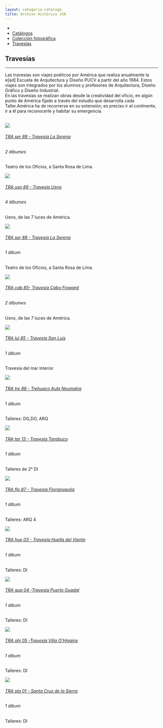 ```yaml
---
layout: categoria-catalogo
title: Archivo Histórico JVA
---
```

<div class='fondo-blanco'>
  <div class='contenedor-sin-relleno'>
    <div class='fila'>
      <div class="col-lg-12 oculto-xs">
        <ul id="breadcrumb">
          <li><a href="#"><i class="icn icn-hogar-l icn-md"></i></a></li>
          <li><a href="#"> Catálogos </a></li>
          <li><a href="#"> Colección fotográfica </a></li>
          <li><a href="#"> Travesías</a></li>
        </ul>
      </div>
    </div>
  </div>
  <div class='wrap'>     
    <div class='fila'> <!--Descripcion categoria -->
      <div class='col-lg-6 col-md-6 col-sm-12 col-xs-12'>
        <i class="icn icn-travesia icn-lg gris-oscuro"></i><h2 class='rojo-claro'>Travesías</h2>
        <hr>
        <p class='xs fina'>Las travesías son viajes poéticos por América que realiza anualmente la e[ad] Escuela de Arquitectura y Diseño PUCV a partir del año 1984. Estos viajes son integrados por los alumnos y profesores de Arquitectura, Diseño Gráfico y Diseño Industrial.
        </br>En las travesías se realizan obras desde la creatividad del oficio, en algún punto de América fijado a través del estudio que desarrolla cada Taller.América ha de recorrerse en su extensión; es preciso ir al continente, ir a él para reconocerle y habitar su emergencia.</p></br>
      </div>
    </div>
    <div class='fila'>
      <div class='col-lg-3 col-md-3 col-sm-6 col-xs-12'>
        <div class='cont-destacados'>
          <div class='prev-imagen'>            
            <div class='catalogo-mas fondo-rojo-claro'>
              <a href='noticia-dest.html'><i class='icn icn-mas blanco recuadro-mas-cat'></i></a>
            </div> 
            <img class='altura-foto-interior'src='{{ site.baseurl }}/img/img-archivo/trav-serena.jpg'>
          </div>  
          <a href=''><h6 class='rojo-claro texto-cuadro-des'>TRA ser 88 - Travesía La Serena</h6></a>
          <h6 class='dato-coleccion'>2 álbumes</h6>
          <div class='cont-descripcion-album'>
            <p class='xs negro-claro fina  texto-cuadro-des'>Teatro de los Oficios, a Santa Rosa de Lima.</p>
          </div>                       
        </div>
      </div>
      <div class='col-lg-3 col-md-3 col-sm-6 col-xs-12'>
        <div class='cont-destacados'>
          <div class='prev-imagen '>            
            <div class='catalogo-mas fondo-rojo-claro'>
              <a href='album.html'><i class='icn icn-mas blanco recuadro-mas-cat'></i></a>
            </div>
            <img class='altura-foto-interior'src='{{ site.baseurl }}/img/img-archivo/Usno 212 - 19.jpg'>
          </div>  
          <a href='album.html'><h6 class='rojo-claro texto-cuadro-des'>TRA usn 89 - Travesía Usno</h6></a>
          <h6 class='dato-coleccion'>4 álbumes</h6>
          <div class='cont-descripcion-album'>
            <p class='xs negro-claro fina texto-cuadro-des'>Usno, de las 7 luces de América.</p>
          </div>                      
        </div>
      </div>
      <div class='col-lg-3 col-md-3 col-sm-6 col-xs-12'>
        <div class='cont-destacados'>
          <div class='prev-imagen'>            
            <div class='catalogo-mas fondo-rojo-claro'>
              <a href='noticia-dest.html'><i class='icn icn-mas blanco recuadro-mas-cat'></i></a>
            </div>
            <img class='altura-foto-interior'src='{{ site.baseurl }}/img/img-archivo/travesia-laserena5.jpg'>
          </div>  
          <a href=''><h6 class='rojo-claro texto-cuadro-des'>TRA ser 88 - Travesía La Serena </h6></a>
          <h6 class='dato-coleccion'>1 álbum</h6>
          <div class='cont-descripcion-album'>
            <p class='xs negro-claro fina texto-cuadro-des'>Teatro de los Oficios, a Santa Rosa de Lima.</p>
          </div>                      
        </div>
      </div>
      <div class='col-lg-3 col-md-3 col-sm-6 col-xs-12'>
        <div class='cont-destacados'>
          <div class='prev-imagen'>            
            <div class='catalogo-mas fondo-rojo-claro'>
              <a href='noticia-dest.html'><i class='icn icn-mas blanco recuadro-mas-cat'></i></a>
            </div>
            <img class='altura-foto-interior'src='{{ site.baseurl }}/img/img-archivo/travesia-cabofroward85.jpg'>
          </div>  
          <a href=''><h6 class='rojo-claro texto-cuadro-des'>TRA cab 85- Travesía Cabo Froward</h6></a>
          <h6 class='dato-coleccion'>2 álbumes</h6>             
          <div class='cont-descripcion-album'>
            <p class='xs negro-claro fina texto-cuadro-des'>Usno, de las 7 luces de América.</p>
          </div>                      
        </div>
      </div>
    </div>
    <div class='fila'>
      <div class='col-lg-3 col-md-3 col-sm-6 col-xs-12'>
        <div class='cont-destacados'>
          <div class='prev-imagen'>            
            <div class='catalogo-mas fondo-rojo-claro'>
              <a href='noticia-dest.html'><i class='icn icn-mas blanco recuadro-mas-cat'></i></a>
            </div>
            <img class='altura-foto-interior'src='{{ site.baseurl }}/img/img-archivo/travesia-san-luis.arg.jpg'>
          </div>      
          <a href=''><h6 class='rojo-claro texto-cuadro-des'>TRA lui 85 - Travesía San Luis</h6></a>
          <h6 class='dato-coleccion'>1 álbum</h6>
          <div class='cont-descripcion-album'>
            <p class='xs negro-claro fina texto-cuadro-des'>Travesía del mar interior</p>
          </div>                       
        </div>
      </div>
      <div class='col-lg-3 col-md-3 col-sm-6 col-xs-12'>
        <div class='cont-destacados'>
          <div class='prev-imagen'>            
            <div class='catalogo-mas fondo-rojo-claro'>
              <a href='album.html'><i class='icn icn-mas blanco recuadro-mas-cat'></i></a>
            </div>
            <img class='altura-foto-interior'src='{{ site.baseurl }}/img/img-archivo/Trehuaco Aula Neumatra.jpg'>
          </div>  
          <a href='album.html'><h6 class='rojo-claro texto-cuadro-des'>TRA tre 88 - Trehuaco Aula Neumatra</h6></a>
          <h6 class='dato-coleccion'>1 álbum</h6>
          <div class='cont-descripcion-album'>
            <p class='xs negro-claro fina texto-cuadro-des'>Talleres: DG,DO, ARQ</p>
          </div>                      
        </div>
      </div>
      <div class='col-lg-3 col-md-3 col-sm-6 col-xs-12'>
        <div class='cont-destacados'>
          <div class='prev-imagen'>            
            <div class='catalogo-mas fondo-rojo-claro'>
              <a href='noticia-dest.html'><i class='icn icn-mas blanco recuadro-mas-cat'></i></a>
            </div>
            <img class='altura-foto-interior'src='{{ site.baseurl }}/img/img-archivo/foto-pub-1.jpg'>
          </div>  
          <a href=''><h6 class='rojo-claro texto-cuadro-des'>TRA tar 13 - Travesía Tarabuco</h6></a>    
          <h6 class='dato-coleccion'>1 álbum</h6>
          <div class='cont-descripcion-album'>
            <p class='xs negro-claro fina texto-cuadro-des'>Talleres de 2° DI</p>
          </div>                      
        </div>
      </div>
      <div class='col-lg-3 col-md-3 col-sm-6 col-xs-12'>
        <div class='cont-destacados'>
          <div class='prev-imagen'>            
            <div class='catalogo-mas fondo-rojo-claro'>
              <a href='noticia-dest.html'><i class='icn icn-mas blanco recuadro-mas-cat'></i></a>
            </div>
            <img class='altura-foto-interior'src='{{ site.baseurl }}/img/img-archivo/florianopolis.jpg'>
          </div>  
          <a href=''><h6 class='rojo-claro texto-cuadro-des'>TRA flo 87 - Travesía Florianopolis</h6></a>
          <h6 class='dato-coleccion'>1 álbum</h6>
          <div class='cont-descripcion-album'>
            <p class='xs negro-claro fina texto-cuadro-des'>Talleres: ARQ 4</p>
          </div>                      
        </div>
      </div>
    </div>
    <div class='fila'>
      <div class='col-lg-3 col-md-3 col-sm-6 col-xs-12'>
        <div class='cont-destacados'>
          <div class='prev-imagen'>            
            <div class='catalogo-mas fondo-rojo-claro'>
              <a href='noticia-dest.html'><i class='icn icn-mas blanco recuadro-mas-cat'></i></a>
            </div>
            <img class='altura-foto-interior'src='{{ site.baseurl }}/img/img-archivo/travesia huella del viento.jpg'>
          </div>  
          <a href=''><h6 class='rojo-claro texto-cuadro-des'>TRA hue 03 - Travesía Huella del Viento</h6></a>
          <h6 class='dato-coleccion'>1 álbum</h6>
          <div class='cont-descripcion-album'>
            <p class='xs negro-claro fina texto-cuadro-des'>Talleres: DI</p>
          </div>                      
        </div>
      </div>
      <div class='col-lg-3 col-md-3 col-sm-6 col-xs-12'>
        <div class='cont-destacados'>
          <div class='prev-imagen'>            
            <div class='catalogo-mas fondo-rojo-claro'>
              <a href='noticia-dest.html'><i class='icn icn-mas blanco recuadro-mas-cat'></i></a>
            </div>
            <img class='altura-foto-interior'src='{{ site.baseurl }}/img/img-archivo/Puerto Guadal.jpg'>
          </div>  
          <a href=''><h6 class='rojo-claro texto-cuadro-des'>TRA gua 04 -Travesía Puerto Guadal </h6></a>    
          <h6 class='dato-coleccion'> 1 álbum</h6>
          <div class='cont-descripcion-album'>
            <p class='xs negro-claro fina texto-cuadro-des'>Talleres: DI</p>
          </div>                      
        </div>
      </div>
      <div class='col-lg-3 col-md-3 col-sm-6 col-xs-12'>
        <div class='cont-destacados'>
          <div class='prev-imagen'>            
            <div class='catalogo-mas fondo-rojo-claro'>
              <a href='noticia-dest.html'><i class='icn icn-mas blanco recuadro-mas-cat'></i></a>
            </div>
            <img class='altura-foto-interior'src='{{ site.baseurl }}/img/img-archivo/Villa OHiggins.jpg'>
          </div>  
          <a href=''><h6 class='rojo-claro texto-cuadro-des'>TRA ohi 05 -Travesía Villa O'Higgins </h6></a>
          <h6 class='dato-coleccion'>1 álbum</h6>  
          <div class='cont-descripcion-album'>
            <p class='xs negro-claro fina texto-cuadro-des'>Talleres: DI</p>
          </div>                      
        </div>
      </div>
      <div class='col-lg-3 col-md-3 col-sm-6 col-xs-12'>
        <div class='cont-destacados'>
          <div class='prev-imagen'>            
            <div class='catalogo-mas fondo-rojo-claro'>
              <a href='noticia-dest.html'><i class='icn icn-mas blanco recuadro-mas-cat'></i></a>
            </div>
            <img class='altura-foto-interior'src='{{ site.baseurl }}/img/img-archivo/TRA sta 01 - Santa Cruz de la Sierra - 09.jpg'>
          </div>  
          <a href=''><h6 class='rojo-claro texto-cuadro-des'>TRA sta 01 - Santa Cruz de la Sierra </h6></a>
          <h6 class='dato-coleccion'>1 álbum</h6>
          <div class='cont-descripcion-album'>
            <p class='xs negro-claro fina texto-cuadro-des'>Talleres: DI</p>
          </div>                      
        </div>
      </div>
    </div> <!-- fin fila -->
  </div>
</div> 